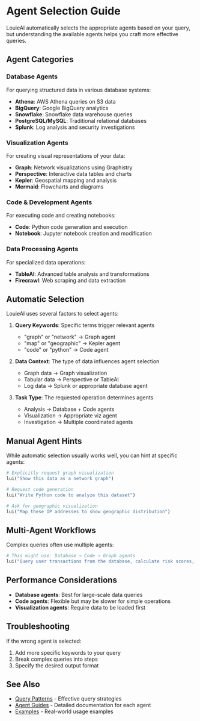 # Agent Selection Guide

LouieAI automatically selects the appropriate agents based on your query, but understanding the available agents helps you craft more effective queries.

## Agent Categories

### Database Agents
For querying structured data in various database systems:
- **Athena**: AWS Athena queries on S3 data
- **BigQuery**: Google BigQuery analytics
- **Snowflake**: Snowflake data warehouse queries
- **PostgreSQL/MySQL**: Traditional relational databases
- **Splunk**: Log analysis and security investigations

### Visualization Agents
For creating visual representations of your data:
- **Graph**: Network visualizations using Graphistry
- **Perspective**: Interactive data tables and charts
- **Kepler**: Geospatial mapping and analysis
- **Mermaid**: Flowcharts and diagrams

### Code & Development Agents
For executing code and creating notebooks:
- **Code**: Python code generation and execution
- **Notebook**: Jupyter notebook creation and modification

### Data Processing Agents
For specialized data operations:
- **TableAI**: Advanced table analysis and transformations
- **Firecrawl**: Web scraping and data extraction

## Automatic Selection

LouieAI uses several factors to select agents:

1. **Query Keywords**: Specific terms trigger relevant agents
   - "graph" or "network" → Graph agent
   - "map" or "geographic" → Kepler agent
   - "code" or "python" → Code agent

2. **Data Context**: The type of data influences agent selection
   - Graph data → Graph visualization
   - Tabular data → Perspective or TableAI
   - Log data → Splunk or appropriate database agent

3. **Task Type**: The requested operation determines agents
   - Analysis → Database + Code agents
   - Visualization → Appropriate viz agent
   - Investigation → Multiple coordinated agents

## Manual Agent Hints

While automatic selection usually works well, you can hint at specific agents:

```python
# Explicitly request graph visualization
lui("Show this data as a network graph")

# Request code generation
lui("Write Python code to analyze this dataset")

# Ask for geographic visualization
lui("Map these IP addresses to show geographic distribution")
```

## Multi-Agent Workflows

Complex queries often use multiple agents:

```python
# This might use: Database → Code → Graph agents
lui("Query user transactions from the database, calculate risk scores, and visualize the high-risk network")
```

## Performance Considerations

- **Database agents**: Best for large-scale data queries
- **Code agents**: Flexible but may be slower for simple operations
- **Visualization agents**: Require data to be loaded first

## Troubleshooting

If the wrong agent is selected:
1. Add more specific keywords to your query
2. Break complex queries into steps
3. Specify the desired output format

## See Also
- [Query Patterns](query-patterns.md) - Effective query strategies
- [Agent Guides](agents/index.md) - Detailed documentation for each agent
- [Examples](examples.md) - Real-world usage examples